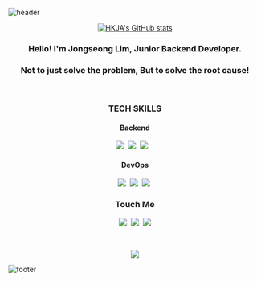 ![header](https://capsule-render.vercel.app/api?type=waving&color=auto&height=200&section=header&text=HKJA&desc=BackEnd%20Developer&descAlign=50&descAlignY=65&fontSize=70&animation=twinkling)

<div align="center">
  
[![HKJA's GitHub stats](https://github-readme-stats.vercel.app/api?username=Jongseong0111&show_icons=true&theme=radical)](https://github.com/anuraghazra/github-readme-stats)
  
</div>

<h3 align="center"> Hello! I'm Jongseong Lim, Junior Backend Developer. </h3>
<h3 align="center">
Not to just solve the problem, But to solve the root cause!
</h3>
<br>
<h3 align="center">TECH SKILLS</h3>
<h4 align="center">Backend</h4>
<p align="center">
  <img src="https://img.shields.io/badge/Django-092E20?style=flat-square&logo=Django&logoColor=white"/></a>&nbsp 
  <img src="https://img.shields.io/badge/NestJS-E0234E?style=flat-square&logo=NestJS&logoColor=white"/></a>&nbsp
  <img src="https://img.shields.io/badge/Go-00ADD8?style=flat-square&logo=G&logoColor=white"/></a>&nbsp
</a>&nbsp 
</p>
<h4 align="center">DevOps</h4>
<p align="center">
  <img src="https://img.shields.io/badge/AWS-333664?style=flat-square&logo=amazon-aws&logoColor=white"/></a>&nbsp
  <img src="https://img.shields.io/badge/Elasticsearch-005571?style=flat-square&logo=Elastic&logoColor=white"/></a>&nbsp 
  <img src="https://img.shields.io/badge/Docker-2496ED?style=flat-square&logo=Docker&logoColor=white"/></a>&nbsp
</p>

<h3 align="center">Touch Me</h3>
<p align="center">
  <a href="https://fierce-bank-f99.notion.site/456f21232b6e441bb18485544f9a3e32"><img src="https://img.shields.io/badge/Portfolio-000000?style=flat-square&logo=Notion&logoColor=white&link=https://fierce-bank-f99.notion.site/456f21232b6e441bb18485544f9a3e32"/></a>&nbsp
  <a href="https://velog.io/@hkja0111"><img src="https://img.shields.io/badge/Blog-11B48A?style=flat-square&logo=Vimeo&logoColor=white&link=https://velog.io/@hkja0111"/></a>&nbsp
  <a href="mailto:qkqndudnxld@gmail.com"><img src="https://img.shields.io/badge/Gmail-d14836?style=flat-square&logo=Gmail&logoColor=white&link=qkqndudnxld@gmail.com"/></a>
</p>
<br>

<p align="center">
<a href="https://hits.seeyoufarm.com"><img src="https://hits.seeyoufarm.com/api/count/incr/badge.svg?url=https%3A%2F%2Fgithub.com%2FJongseong0111&count_bg=%2379C83D&title_bg=%23555555&icon=&icon_color=%23E7E7E7&title=hits&edge_flat=false"/></a>
</p>

![footer](https://capsule-render.vercel.app/api?type=waving&color=auto&height=150&section=footer&animation=twinkling)
